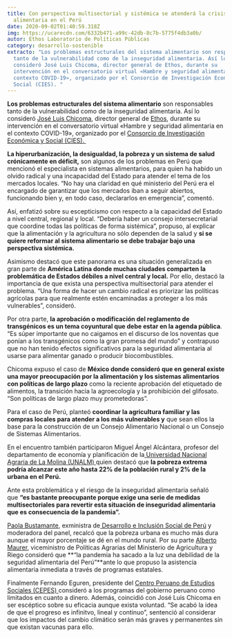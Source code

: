 ```yaml
---
title: Con perspectiva multisectorial y sistémica se atenderá la crisis
  alimentaria en el Perú
date: 2020-09-02T01:40:59.318Z
img: https://ucarecdn.com/6332b471-a99c-42db-8c7b-5775f4db3a0b/
autor: Ethos Laboratorio de Políticas Públicas
category: desarrollo-sostenible
extracto: "Los problemas estructurales del sistema alimentario son responsables
  tanto de la vulnerabilidad como de la inseguridad alimentaria. Así lo
  consideró José Luis Chicoma, director general de Ethos, durante su
  intervención en el conversatorio virtual «Hambre y seguridad alimentaria en el
  contexto COVID-19», organizado por el Consorcio de Investigación Económica y
  Social (CIES). "
---
```

**Los problemas estructurales del sistema alimentario** son responsables tanto de la vulnerabilidad como de la inseguridad alimentaria. Así lo consideró [José Luis Chicoma](http://joseluischicoma/), director general de [Ethos](https://www.ethos.org.mx/), durante su intervención en el conversatorio virtual «Hambre y seguridad alimentaria en el contexto COVID-19», organizado por el [Consorcio de Investigación Económica y Social (CIES). ](http://www.cies.org.pe/)

**La hiperurbanización, la desigualdad, la pobreza y un sistema de salud crónicamente en déficit,** son algunos de los problemas en Perú que mencionó el especialista en sistemas alimentarios, para quien ha habido un olvido radical y una incapacidad del Estado para atender el tema de los mercados locales. “No hay una claridad en qué ministerio del Perú era el encargado de garantizar que los mercados iban a seguir abiertos, funcionando bien y, en todo caso, declararlos en emergencia”, comentó. 

Así, enfatizó sobre su escepticismo con respecto a la capacidad del Estado a nivel central, regional y local. “Debería haber un consejo intersecretarial que coordine todas las políticas de forma sistémica”, propuso, al explicar que la alimentación y la agricultura no sólo dependen de la salud y **si se quiere reformar al sistema alimentario se debe trabajar bajo una perspectiva sistémica.** 

Asimismo destacó que este panorama es una situación generalizada en gran parte de **América Latina donde muchas ciudades comparten la problemática de Estados débiles a nivel central y local.** Por ello, destacó la importancia de que exista una perspectiva multisectorial para atender el problema. “Una forma de hacer un cambio radical es priorizar las políticas agrícolas para que realmente estén encaminadas a proteger a los más vulnerables”, consideró. 

Por otra parte, **la aprobación o modificación del reglamento de transgénicos es un tema coyuntural que debe estar en la agenda pública**. “Es súper importante que no caigamos en el discurso de los noventas que ponían a los transgénicos como la gran promesa del mundo” y contrapuso que no han tenido efectos significativos para la seguridad alimentaria al usarse para alimentar ganado o producir biocombustibles.

Chicoma expuso el caso de **México donde consideró que en general existe una mayor preocupación por la alimentación y los sistemas alimentarios con políticas de largo plazo** como la reciente aprobación del etiquetado de alimentos, la transición hacia la agroecología y la prohibición del glifosato. “Son políticas de largo plazo muy prometedoras”.  

Para el caso de Perú, planteó **coordinar la agricultura familiar y las compras locales para atender a los más vulnerables y** que sean ellos la base para la construcción de un Consejo Alimentario Nacional o un Consejo de Sistemas Alimentarios. 

En el encuentro también participaron Miguel Ángel Alcántara, profesor del departamento de economía y planificación de la[ Universidad Nacional Agraria de La Molina (UNALM) ](http://www.lamolina.edu.pe/)quien destacó que **la pobreza extrema podría alcanzar este año hasta 22% de la población rural y 2% de la urbana en el Perú.** 

Ante esta problemática y el riesgo de la inseguridad alimentaria señaló que **“es bastante preocupante porque exige una serie de medidas multisectoriales para revertir esta situación de inseguridad alimentaria que es consecuencia de la pandemia”.** 

[Paola Bustamante](http://bustamantepao18/), exministra de[ Desarrollo e Inclusión Social de Perú](https://www.gob.pe/midis) y moderadora del panel, recalcó que la pobreza urbana es mucho más dura aunque el mayor porcentaje se dé en el mundo rural. Por su parte [Alberto Maurer](http://tazmaurer/), viceministro de Políticas Agrarias del Ministerio de Agricultura y Riego consideró que **“la pandemia ha sacado a la luz una debilidad de la seguridad alimentaria del Perú”**ante lo que propuso la asistencia alimentaria inmediata a través de programas estatales. 

Finalmente Fernando Eguren, presidente del [Centro Peruano de Estudios Sociales (CEPES) ](https://cepes.org.pe/)consideró a los programas del gobierno peruano como limitados en cuanto a dinero. Además, coincidió con José Luis Chicoma en ser escéptico sobre su eficacia aunque exista voluntad. “Se acabó la idea de que el progreso es infinitvo, lineal y continuo”, sentenció al considerar que los impactos del cambio climático serán más graves y permanentes sin que existan vacunas para ello.
